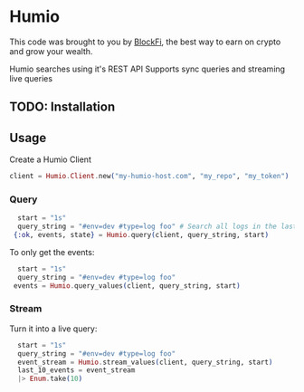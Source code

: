 # Humio

This code was brought to you by [BlockFi](https://blockfi.com/), the best way to earn on crypto and grow your wealth.

Humio searches using it's REST API
Supports sync queries and streaming live queries

## TODO: Installation

## Usage

Create a Humio Client

```elixir
client = Humio.Client.new("my-humio-host.com", "my_repo", "my_token")
```

### Query

```elixir
  start = "1s"
  query_string = "#env=dev #type=log foo" # Search all logs in the last second on dev environment that have "foo"
 {:ok, events, state} = Humio.query(client, query_string, start)
```

To only get the events:

```elixir
  start = "1s"
  query_string = "#env=dev #type=log foo"
 events = Humio.query_values(client, query_string, start)
```

### Stream

Turn it into a live query:

```elixir
  start = "1s"
  query_string = "#env=dev #type=log foo"
  event_stream = Humio.stream_values(client, query_string, start)
  last_10_events = event_stream
  |> Enum.take(10)
```
